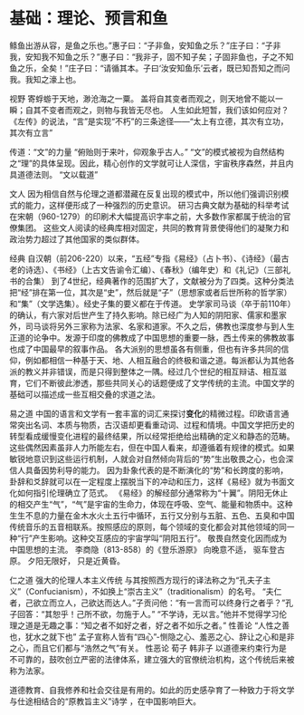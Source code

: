 # 基础：理论、预言和鱼
鲦鱼出游从容，是鱼之乐也。”惠子曰：“子非鱼，安知鱼之乐？”庄子曰：“子非我，安知我不知鱼之乐？”惠子曰：“我非子，固不知子矣；子固非鱼也，子之不知鱼之乐，全矣！”庄子曰：“请循其本。子曰‘汝安知鱼乐’云者，既已知吾知之而问我。我知之濠上也。

视野
寄蜉蝣于天地，渺沧海之一粟。
盖将自其变者而观之，则天地曾不能以一瞬；自其不变者而观之，则物与我皆无尽也。
人生如此短暂，我们该如何应对？
《左传》的说法，“言”是实现“不朽”的三条途径——“太上有立德，其次有立功，其次有立言”

传道：“文”的力量
“俯贻则于来叶，仰观象乎古人。”
“文”的模式被视为自然结构之“理”的具体呈现。因此，精心创作的文学就可让人深信，宇宙秩序森然，并且内具道德法则。
“文以载道”

文人
因为相信自然与伦理之道都潜藏在反复出现的模式中，所以他们强调识别模式的能力，这样便形成了一种强烈的历史意识。
研习古典文献为基础的科举考试
在宋朝（960-1279）的印刷术大幅提高识字率之前，大多数作家都属于统治的官僚集团。
这些文人阅读的经典库相对固定，共同的教育背景使得他们的凝聚力和政治势力超过了其他国家的类似群体。

经典
自汉朝（前206-220）以来，“五经”专指《易经》（占卜书）、《诗经》（最古老的诗选）、《书经》（上古文告谕令汇编）、《春秋》（编年史）和《礼记》（三部礼书的合集）
到了4世纪，经典著作的范围扩大了，文献被分为了四类。这种分类法把“经”排在第一位，其次是“史”，然后就是“子”（思想家或者后世所称的哲学家）和“集”（文学选集）。经史子集的要义都在于传道。
史学家司马谈（卒于前110年）的确认，有六家对后世产生了持久影响。除已经广为人知的阴阳家、儒家和墨家外，司马谈将另外三家称为法家、名家和道家。不久之后，佛教也深度参与到人生正道的论争中。发源于印度的佛教成了中国思想的重要一脉，西土传来的佛教故事也成了中国最早的叙事作品。
各大派别的思想虽各有侧重，但也有许多共同的信仰，例如都相信一种基于天、地、人相互融合的终极和谐之道。每派都认为其他各派的教义并非错误，而是只得到整体之一隅。经过几个世纪的相互辩诘、相互滋育，它们不断彼此渗透，那些共同关心的话题便成了文学传统的主流。中国文学的基础可以描述成一些互相交叠的求道之法。

易之道
中国的语言和文学有一套丰富的词汇来探讨**变化**的精微过程。印欧语言通常突出名词、本质与物质，古汉语却更看重动词、过程和情境。中国文学把历史的转型看成缓慢变化进程的最终结果，所以经常拒绝给出精确的定义和静态的范畴。
这些偶然因素虽非人力所能左右，但在中国人看来，却遵循着有规律的模式。如果敏锐地意识到这些运行机制，人就会对自然倾向背后的“势”生出敬畏之心，也会深信人具备因势利导的能力。
因为卦象代表的是不断演化的“势”和长跨度的影响，卦辞和爻辞就可以在一定程度上摆脱当下的冲动和压力，这样《易经》就为书面文化如何指引伦理确立了范式。
《易经》的解经部分通常称为“十翼”。阴阳无休止的相交产生“气”，“气”是宇宙的生命力，体现在呼吸、空气、能量和物质中。这种生生不息的力量在金木水火土五行中循环，五行又分别与五脏、五色、五臭和中国传统音乐的五音相联系。按照感应的原则，每个领域的变化都会对其他领域的同一种“行”产生影响。这种交互感应的宇宙学叫“阴阳五行”。
敬畏自然变化因而成为中国思想的主流。
李商隐（813-858）的《登乐游原》
向晚意不适，
驱车登古原。
夕阳无限好，
只是近黄昏。

仁之道
强大的伦理人本主义传统
与其按照西方现行的译法称之为“孔夫子主义”（Confucianism），不如换上“崇古主义”（traditionalism）的名号。
“夫仁者，己欲立而立人，己欲达而达人。”子贡问他：“有一言而可以终身行之者乎？”孔子回答：“其恕乎！己所不欲，勿施于人。”
“不学诗，无以言。”他并不觉得学习伦理之道是无趣之事：“知之者不如好之者，好之者不如乐之者。” 
性善论 “人性之善也，犹水之就下也”
孟子宣称人皆有“四心”-恻隐之心、羞恶之心、辞让之心和是非之心，而且它们都与“浩然之气”有关。
性恶论 荀子
韩非子 以道德来约束行为是不可靠的，鼓吹创立严密的法律体系，建立强大的官僚统治机构，这个传统后来被称为法家。

道德教育、自我修养和社会交往是有用的。如此的历史感孕育了一种致力于将文学与仕途相结合的“原教旨主义”诗学 ，在中国影响巨大。

